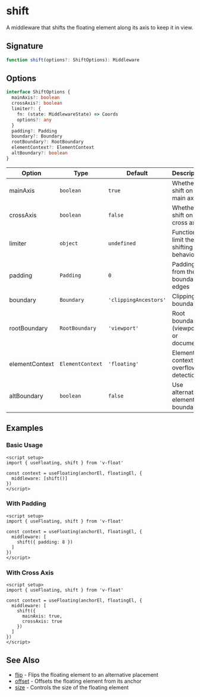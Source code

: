 # shift

A middleware that shifts the floating element along its axis to keep it in view.

## Signature

```ts
function shift(options?: ShiftOptions): Middleware
```

## Options

```ts
interface ShiftOptions {
  mainAxis?: boolean
  crossAxis?: boolean
  limiter?: {
    fn: (state: MiddlewareState) => Coords
    options?: any
  }
  padding?: Padding
  boundary?: Boundary
  rootBoundary?: RootBoundary
  elementContext?: ElementContext
  altBoundary?: boolean
}
```

| Option | Type | Default | Description |
|--------|------|---------|-------------|
| mainAxis | `boolean` | `true` | Whether to shift on the main axis |
| crossAxis | `boolean` | `false` | Whether to shift on the cross axis |
| limiter | `object` | `undefined` | Function to limit the shifting behavior |
| padding | `Padding` | `0` | Padding from the boundary edges |
| boundary | `Boundary` | `'clippingAncestors'` | Clipping boundary |
| rootBoundary | `RootBoundary` | `'viewport'` | Root boundary (viewport or document) |
| elementContext | `ElementContext` | `'floating'` | Element context for overflow detection |
| altBoundary | `boolean` | `false` | Use alternate element for boundary |

## Examples

### Basic Usage

```vue
<script setup>
import { useFloating, shift } from 'v-float'

const context = useFloating(anchorEl, floatingEl, {
  middleware: [shift()]
})
</script>
```

### With Padding

```vue
<script setup>
import { useFloating, shift } from 'v-float'

const context = useFloating(anchorEl, floatingEl, {
  middleware: [
    shift({ padding: 8 })
  ]
})
</script>
```

### With Cross Axis

```vue
<script setup>
import { useFloating, shift } from 'v-float'

const context = useFloating(anchorEl, floatingEl, {
  middleware: [
    shift({ 
      mainAxis: true,
      crossAxis: true 
    })
  ]
})
</script>
```

## See Also

- [flip](/api/flip) - Flips the floating element to an alternative placement
- [offset](/api/offset) - Offsets the floating element from its anchor
- [size](/api/size) - Controls the size of the floating element